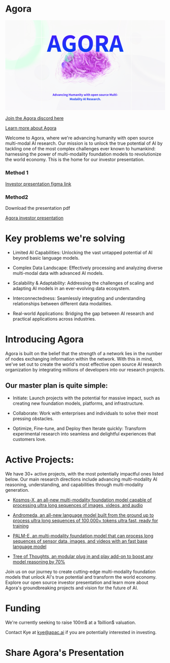 # Agora

![Agora open source](agora_opensource.png)

[Join the Agora discord here](https://discord.gg/qUtxnK2NMf)

[Learn more about Agora](https://apac.ai/Agora)

Welcome to Agora, where we're advancing humanity with open source multi-modal AI research. Our mission is to unlock the true potential of AI by tackling one of the most complex challenges ever known to humankind: harnessing the power of multi-modality foundation models to revolutionize the world economy. This is the home for our investor presentation.


### Method 1
[Investor presentation figma link](https://www.figma.com/file/sVY4AE67SyjfHCPk1EACO9/Agora-deck?type=design&node-id=149%3A3&t=cNDEDDiu4oGMZm49-1)


### Method2
Download the presentation pdf

[Agora investor presentation](agora-deck-compressed.pdf)


# Key problems we're solving

* Limited AI Capabilities: Unlocking the vast untapped potential of AI beyond basic language models.

* Complex Data Landscape: Effectively processing and analyzing diverse multi-modal data with advanced AI models.

* Scalability & Adaptability: Addressing the challenges of scaling and adapting AI models in an ever-evolving data ecosystem.

* Interconnectedness: Seamlessly integrating and understanding relationships between different data modalities.

* Real-world Applications: Bridging the gap between AI research and practical applications across industries.

# Introducing Agora

Agora is built on the belief that the strength of a network lies in the number of nodes exchanging information within the network. With this in mind, we've set out to create the world's most effective open source AI research organization by integrating millions of developers into our research projects.


## Our master plan is quite simple:

* Initiate: Launch projects with the potential for massive impact, such as creating new foundation models, platforms, and infrastructure.

* Collaborate: Work with enterprises and individuals to solve their most pressing obstacles.

* Optimize, Fine-tune, and Deploy then Iterate quickly: Transform experimental research into seamless and delightful experiences that customers love.


# Active Projects:

We have 30+ active projects, with the most potentially impactful ones listed below. Our main research directions include advancing multi-modality AI reasoning, understanding, and capabilities through multi-modality generation.

* [Kosmos-X, an all-new multi-modality foundation model capable of processing ultra long sequences of images, videos, and audio](https://github.com/kyegomez/Kosmos-X)

* [Andromeda, an all-new language model built from the ground up to process ultra long sequences of 100,000+ tokens ultra fast, ready for training](https://github.com/kyegomez/Andromeda)

* [PALM-E, an multi-modality foundation model that can process long sequences of sensor data, images, and videos with an fast base language model](https://github.com/kyegomez/PALM-E)

* [Tree of Thoughts, an modular plug in and play add-on to boost any model reasoning by 70%](https://github.com/kyegomez/tree-of-thoughts)

Join us on our journey to create cutting-edge multi-modality foundation models that unlock AI's true potential and transform the world economy. Explore our open source investor presentation and learn more about Agora's groundbreaking projects and vision for the future of AI.

# Funding

We're currently seeking to raise 100m$ at a 1billion$ valuation.

Contact Kye at kye@apac.ai if you are potentially interested in investing.



# Share Agora's Presentation
